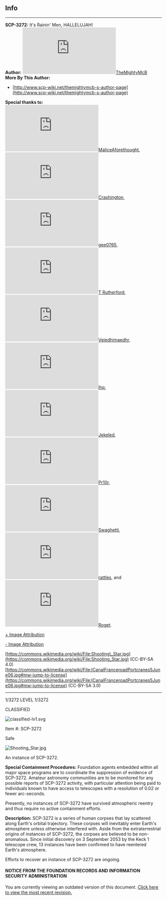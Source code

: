 Info
----

* * *

**SCP-3272:** It's Rainin' Men, HALLELUJAH!  
**Author:** [![TheMightyMcB](http://www.wikidot.com/avatar.php?userid=4483018&amp;size=small&amp;timestamp=1600034115)](http://www.wikidot.com/user:info/themightymcb)[TheMightyMcB](http://www.wikidot.com/user:info/themightymcb)  
**More By This Author:**

*   [http://www.scp-wiki.net/themightymcb-s-author-page](http://www.scp-wiki.net/themightymcb-s-author-page)

**Special thanks to:**  
[![MaliceAforethought](http://www.wikidot.com/avatar.php?userid=2902864&amp;size=small&amp;timestamp=1600034115)](http://www.wikidot.com/user:info/maliceaforethought)[MaliceAforethought](http://www.wikidot.com/user:info/maliceaforethought), [![Crashington](http://www.wikidot.com/avatar.php?userid=5028224&amp;size=small&amp;timestamp=1600034115)](http://www.wikidot.com/user:info/crashington)[Crashington](http://www.wikidot.com/user:info/crashington), [![gee0765](http://www.wikidot.com/avatar.php?userid=5376871&amp;size=small&amp;timestamp=1600034115)](http://www.wikidot.com/user:info/gee0765)[gee0765](http://www.wikidot.com/user:info/gee0765), [![T Rutherford](http://www.wikidot.com/avatar.php?userid=4620432&amp;size=small&amp;timestamp=1600034115)](http://www.wikidot.com/user:info/t-rutherford)[T Rutherford](http://www.wikidot.com/user:info/t-rutherford), [![Veiedhimaedhr](http://www.wikidot.com/avatar.php?userid=3737554&amp;size=small&amp;timestamp=1600034115)](http://www.wikidot.com/user:info/veiedhimaedhr)[Veiedhimaedhr](http://www.wikidot.com/user:info/veiedhimaedhr), [![Ihp](http://www.wikidot.com/avatar.php?userid=1267048&amp;size=small&amp;timestamp=1600034115)](http://www.wikidot.com/user:info/ihp)[Ihp](http://www.wikidot.com/user:info/ihp), [![Jekeled](http://www.wikidot.com/avatar.php?userid=1349098&amp;size=small&amp;timestamp=1600034115)](http://www.wikidot.com/user:info/jekeled)[Jekeled](http://www.wikidot.com/user:info/jekeled), [![Pr10r](http://www.wikidot.com/avatar.php?userid=1992527&amp;size=small&amp;timestamp=1600034115)](http://www.wikidot.com/user:info/pr10r)[Pr10r](http://www.wikidot.com/user:info/pr10r), [![Swaghetti](http://www.wikidot.com/avatar.php?userid=2139646&amp;size=small&amp;timestamp=1600034115)](http://www.wikidot.com/user:info/swaghetti)[Swaghetti](http://www.wikidot.com/user:info/swaghetti), [![rattles](http://www.wikidot.com/avatar.php?userid=4377609&amp;size=small&amp;timestamp=1600034115)](http://www.wikidot.com/user:info/rattles)[rattles](http://www.wikidot.com/user:info/rattles), and [![Roget](http://www.wikidot.com/avatar.php?userid=1229263&amp;size=small&amp;timestamp=1600034115)](http://www.wikidot.com/user:info/roget)[Roget](http://www.wikidot.com/user:info/roget).

[+ Image Attribution](javascript:;)

[\- Image Attribution](javascript:;)

[https://commons.wikimedia.org/wiki/File:Shooting\_Star.jpg](https://commons.wikimedia.org/wiki/File:Shooting_Star.jpg) (CC-BY-SA 4.0)  
[https://commons.wikimedia.org/wiki/File:ICanalFranceroadPortcranes5June06.jpg#mw-jump-to-license](https://commons.wikimedia.org/wiki/File:ICanalFranceroadPortcranes5June06.jpg#mw-jump-to-license) (CC-BY-SA 3.0)

* * *

1/3272 LEVEL 1/3272

CLASSIFIED

![classified-lv1.svg](http://www.scp-wiki.net/local--files/component:classified-bar-woed-source/classified-lv1.svg)

Item #: SCP-3272

Safe

![Shooting_Star.jpg](http://scp-wiki.wdfiles.com/local--files/fragment:scp-3272-0/Shooting_Star.jpg)

An instance of SCP-3272.

**Special Containment Procedures:** Foundation agents embedded within all major space programs are to coordinate the suppression of evidence of SCP-3272. Amateur astronomy communities are to be monitored for any possible reports of SCP-3272 activity, with particular attention being paid to individuals known to have access to telescopes with a resolution of 0.02 or fewer arc-seconds.

Presently, no instances of SCP-3272 have survived atmospheric reentry and thus require no active containment efforts.

**Description:** SCP-3272 is a series of human corpses that lay scattered along Earth's orbital trajectory. These corpses will inevitably enter Earth's atmosphere unless otherwise interfered with. Aside from the extraterrestrial origins of instances of SCP-3272, the corpses are believed to be non-anomalous. Since initial discovery on 3 September 2053 by the Keck 1 telescope crew, 13 instances have been confirmed to have reentered Earth's atmosphere.

Efforts to recover an instance of SCP-3272 are ongoing.

#### NOTICE FROM THE FOUNDATION RECORDS AND INFORMATION SECURITY ADMINISTRATION

You are currently viewing an outdated version of this document. [Click here to view the most recent revision.](http://scp-wiki.wikidot.com/scp-3272/offset/1)